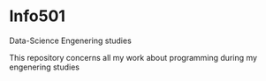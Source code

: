 # Info501
Data-Science Engenering studies

This repository concerns all my work about programming during my engenering studies
